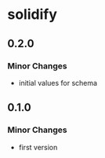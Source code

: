 # solidify

## 0.2.0

### Minor Changes

- initial values for schema

## 0.1.0

### Minor Changes

- first version
